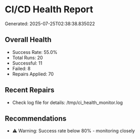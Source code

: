 # CI/CD Health Report

Generated: 2025-07-25T02:38:38.835022

## Overall Health
- Success Rate: 55.0%
- Total Runs: 20
- Successful: 11
- Failed: 8
- Repairs Applied: 70

## Recent Repairs
- Check log file for details: /tmp/ci_health_monitor.log

## Recommendations
- ⚠️ Warning: Success rate below 80% - monitoring closely

